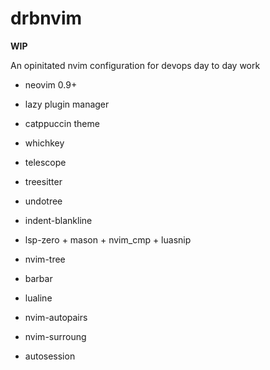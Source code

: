 # drbnvim

__WIP__

An opinitated nvim configuration for devops day to day work

- neovim 0.9+  
- lazy plugin manager  
- catppuccin theme  

- whichkey
- telescope
- treesitter
- undotree
- indent-blankline
- lsp-zero + mason + nvim_cmp + luasnip
- nvim-tree
- barbar
- lualine
- nvim-autopairs
- nvim-surroung
- autosession
